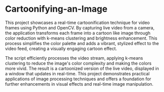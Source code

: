 # Cartoonifying-an-Image

This project showcases a real-time cartoonification technique for video frames using Python and
OpenCV. By capturing live video from a camera, the application transforms each frame into a cartoon
like image through color reduction with k-means clustering and brightness enhancement. This process
simplifies the color palette and adds a vibrant, stylized effect to the video feed, creating a
visually engaging cartoon effect.

The script efficiently processes the video stream, applying k-means clustering to reduce the
image's color complexity and making the colors more vivid. The result is a cartoonized version of
the live video, displayed in a window that updates in real-time. This project demonstrates
practical applications of image processing techniques and offers a foundation for further
enhancements in visual effects and real-time image manipulation.
